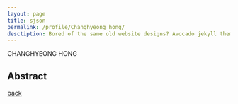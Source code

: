 ```yaml
---
layout: page
title: sjson
permalink: /profile/Changhyeong_hong/
desctiption: Bored of the same old website designs? Avocado jekyll theme presents a unique way to show off your skills on the web. Avocado is a bootstrap based, clean, minimal Jekyll theme.
---
```


CHANGHYEONG HONG


## Abstract




[back]({{site.baseurl}}/about/people) 